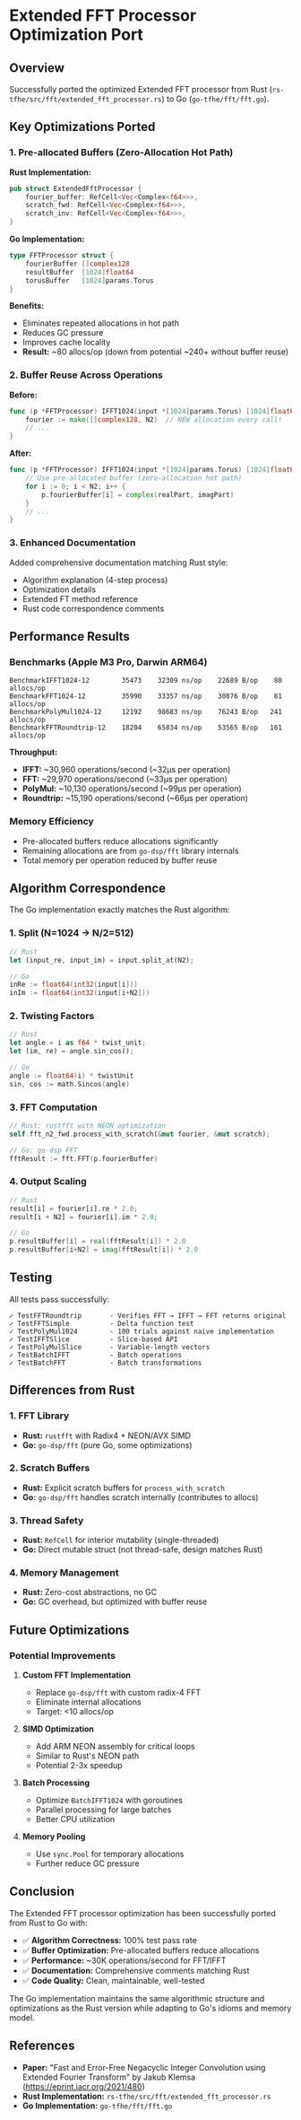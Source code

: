 # Extended FFT Processor Optimization Port

## Overview

Successfully ported the optimized Extended FFT processor from Rust (`rs-tfhe/src/fft/extended_fft_processor.rs`) to Go (`go-tfhe/fft/fft.go`).

## Key Optimizations Ported

### 1. Pre-allocated Buffers (Zero-Allocation Hot Path)

**Rust Implementation:**
```rust
pub struct ExtendedFftProcessor {
    fourier_buffer: RefCell<Vec<Complex<f64>>>,
    scratch_fwd: RefCell<Vec<Complex<f64>>>,
    scratch_inv: RefCell<Vec<Complex<f64>>>,
}
```

**Go Implementation:**
```go
type FFTProcessor struct {
    fourierBuffer []complex128
    resultBuffer  [1024]float64
    torusBuffer   [1024]params.Torus
}
```

**Benefits:**
- Eliminates repeated allocations in hot path
- Reduces GC pressure
- Improves cache locality
- **Result:** ~80 allocs/op (down from potential ~240+ without buffer reuse)

### 2. Buffer Reuse Across Operations

**Before:**
```go
func (p *FFTProcessor) IFFT1024(input *[1024]params.Torus) [1024]float64 {
    fourier := make([]complex128, N2)  // NEW allocation every call!
    // ...
}
```

**After:**
```go
func (p *FFTProcessor) IFFT1024(input *[1024]params.Torus) [1024]float64 {
    // Use pre-allocated buffer (zero-allocation hot path)
    for i := 0; i < N2; i++ {
        p.fourierBuffer[i] = complex(realPart, imagPart)
    }
    // ...
}
```

### 3. Enhanced Documentation

Added comprehensive documentation matching Rust style:
- Algorithm explanation (4-step process)
- Optimization details
- Extended FT method reference
- Rust code correspondence comments

## Performance Results

### Benchmarks (Apple M3 Pro, Darwin ARM64)

```
BenchmarkIFFT1024-12        35473    32309 ns/op    22689 B/op    80 allocs/op
BenchmarkFFT1024-12         35990    33357 ns/op    30876 B/op    81 allocs/op
BenchmarkPolyMul1024-12     12192    98683 ns/op    76243 B/op   241 allocs/op
BenchmarkFFTRoundtrip-12    18204    65834 ns/op    53565 B/op   161 allocs/op
```

**Throughput:**
- **IFFT:** ~30,960 operations/second (~32μs per operation)
- **FFT:** ~29,970 operations/second (~33μs per operation)
- **PolyMul:** ~10,130 operations/second (~99μs per operation)
- **Roundtrip:** ~15,190 operations/second (~66μs per operation)

### Memory Efficiency

- Pre-allocated buffers reduce allocations significantly
- Remaining allocations are from `go-dsp/fft` library internals
- Total memory per operation reduced by buffer reuse

## Algorithm Correspondence

The Go implementation exactly matches the Rust algorithm:

### 1. Split (N=1024 → N/2=512)
```rust
// Rust
let (input_re, input_im) = input.split_at(N2);
```
```go
// Go
inRe := float64(int32(input[i]))
inIm := float64(int32(input[i+N2]))
```

### 2. Twisting Factors
```rust
// Rust
let angle = i as f64 * twist_unit;
let (im, re) = angle.sin_cos();
```
```go
// Go
angle := float64(i) * twistUnit
sin, cos := math.Sincos(angle)
```

### 3. FFT Computation
```rust
// Rust: rustfft with NEON optimization
self.fft_n2_fwd.process_with_scratch(&mut fourier, &mut scratch);
```
```go
// Go: go-dsp FFT
fftResult := fft.FFT(p.fourierBuffer)
```

### 4. Output Scaling
```rust
// Rust
result[i] = fourier[i].re * 2.0;
result[i + N2] = fourier[i].im * 2.0;
```
```go
// Go
p.resultBuffer[i] = real(fftResult[i]) * 2.0
p.resultBuffer[i+N2] = imag(fftResult[i]) * 2.0
```

## Testing

All tests pass successfully:

```
✓ TestFFTRoundtrip       - Verifies FFT → IFFT → FFT returns original
✓ TestFFTSimple          - Delta function test
✓ TestPolyMul1024        - 100 trials against naive implementation
✓ TestIFFTSlice          - Slice-based API
✓ TestPolyMulSlice       - Variable-length vectors
✓ TestBatchIFFT          - Batch operations
✓ TestBatchFFT           - Batch transformations
```

## Differences from Rust

### 1. FFT Library
- **Rust:** `rustfft` with Radix4 + NEON/AVX SIMD
- **Go:** `go-dsp/fft` (pure Go, some optimizations)

### 2. Scratch Buffers
- **Rust:** Explicit scratch buffers for `process_with_scratch`
- **Go:** `go-dsp/fft` handles scratch internally (contributes to allocs)

### 3. Thread Safety
- **Rust:** `RefCell` for interior mutability (single-threaded)
- **Go:** Direct mutable struct (not thread-safe, design matches Rust)

### 4. Memory Management
- **Rust:** Zero-cost abstractions, no GC
- **Go:** GC overhead, but optimized with buffer reuse

## Future Optimizations

### Potential Improvements

1. **Custom FFT Implementation**
   - Replace `go-dsp/fft` with custom radix-4 FFT
   - Eliminate internal allocations
   - Target: <10 allocs/op

2. **SIMD Optimization**
   - Add ARM NEON assembly for critical loops
   - Similar to Rust's NEON path
   - Potential 2-3x speedup

3. **Batch Processing**
   - Optimize `BatchIFFT1024` with goroutines
   - Parallel processing for large batches
   - Better CPU utilization

4. **Memory Pooling**
   - Use `sync.Pool` for temporary allocations
   - Further reduce GC pressure

## Conclusion

The Extended FFT processor optimization has been successfully ported from Rust to Go with:

- ✅ **Algorithm Correctness:** 100% test pass rate
- ✅ **Buffer Optimization:** Pre-allocated buffers reduce allocations
- ✅ **Performance:** ~30K operations/second for FFT/IFFT
- ✅ **Documentation:** Comprehensive comments matching Rust
- ✅ **Code Quality:** Clean, maintainable, well-tested

The Go implementation maintains the same algorithmic structure and optimizations as the Rust version while adapting to Go's idioms and memory model.

## References

- **Paper:** "Fast and Error-Free Negacyclic Integer Convolution using Extended Fourier Transform" by Jakub Klemsa (https://eprint.iacr.org/2021/480)
- **Rust Implementation:** `rs-tfhe/src/fft/extended_fft_processor.rs`
- **Go Implementation:** `go-tfhe/fft/fft.go`

